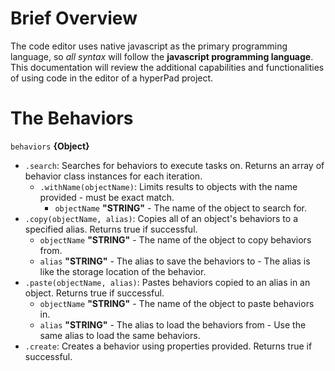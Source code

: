 # Brief Overview
The code editor uses native javascript as the primary programming language, so *all syntax* will follow the **javascript programming language**.
This documentation will review the additional capabilities and functionalities of using code in the editor of a hyperPad project.

# The Behaviors
`behaviors` **{Object}**
- `.search`: Searches for behaviors to execute tasks on. Returns an array of behavior class instances for each iteration.
  - `.withName(objectName)`: Limits results to objects with the name provided - must be exact match.
    - `objectName` **"STRING"** - The name of the object to search for.
- `.copy(objectName, alias)`: Copies all of an object's behaviors to a specified alias. Returns true if successful.
  - `objectName` **"STRING"** - The name of the object to copy behaviors from.
  - `alias` **"STRING"** - The alias to save the behaviors to - The alias is like the storage location of the behavior.
- `.paste(objectName, alias)`: Pastes behaviors copied to an alias in an object. Returns true if successful.
  - `objectName` **"STRING"** - The name of the object to paste behaviors in.
  - `alias` **"STRING"** - The alias to load the behaviors from - Use the same alias to load the same behaviors.
- `.create`: Creates a behavior using properties provided. Returns true if successful.
